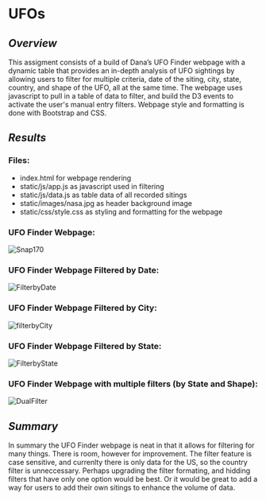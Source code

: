 # UFOs

## _**Overview**_ 
This assigment consists of a build of Dana’s UFO Finder webpage with a dynamic table that provides an in-depth analysis of UFO sightings by allowing users to filter for multiple criteria, date of the siting, city, state, country, and shape of the UFO, all at the same time. The webpage uses javascript to pull in a table of data to filter, and build the D3 events to activate the user's manual entry filters. Webpage style and formatting is done with Bootstrap and CSS. 

## _**Results**_
### Files:
- index.html for webpage rendering
- static/js/app.js as javascript used in filtering
- static/js/data.js as table data of all recorded sitings
- static/images/nasa.jpg as header background image
- static/css/style.css as styling and formatting for the webpage</b>

### UFO Finder Webpage:</b>
![Snap170](https://user-images.githubusercontent.com/90797036/144683532-0f6a2582-4a7e-4e76-ab06-81a66ef83e01.png)</b>

### UFO Finder Webpage Filtered by Date:</b>
![FilterbyDate](https://user-images.githubusercontent.com/90797036/144683793-8ee01024-62b1-4dc5-bc54-354a5431cdc0.png)</b>

### UFO Finder Webpage Filtered by City:</b>
![filterbyCity](https://user-images.githubusercontent.com/90797036/144683752-9f722dfc-9b3e-46e3-b037-3e1bb9bcef32.png)</b>

### UFO Finder Webpage Filtered by State:</b>
![FilterbyState](https://user-images.githubusercontent.com/90797036/144683783-7b85bf20-91ec-4380-85d5-7ca86aead8a8.png)</b>

### UFO Finder Webpage with multiple filters (by State and Shape):</b>
![DualFilter](https://user-images.githubusercontent.com/90797036/144683727-69d9f69f-dbc2-41b9-aedd-61b3f9f8e8ae.png)</b>

## _**Summary**_
In summary the UFO Finder webpage is neat in that it allows for filtering for many things. There is room, however for improvement. The filter feature is case sensitive, and currenlty there is only data for the US, so the country filter is unneccessary. Perhaps upgrading the filter formating, and hidding filters that have only one option would be best. Or it would be great to add a way for users to add their own sitings to enhance the volume of data.
